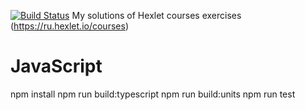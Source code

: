 [![Build Status](https://dev.azure.com/aaganev/aaganev/_apis/build/status/Artyom-Ganev.hexlet-exercises?branchName=master)](https://dev.azure.com/aaganev/aaganev/_build/latest?definitionId=4&branchName=master)
My solutions of Hexlet courses exercises (https://ru.hexlet.io/courses)

# JavaScript
npm install
npm run build:typescript
npm run build:units
npm run test
